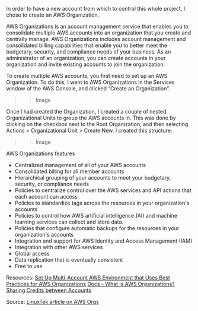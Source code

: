 In order to have a new account from which to control this whole project,
I chose to create an AWS Organization.

AWS Organizations is an account management service that enables you to consolidate multiple AWS accounts into an organization that you create and centrally manage. AWS Organizations includes account management and consolidated billing capabilities that enable you to better meet the budgetary, security, and compliance needs of your business. As an administrator of an organization, you can create accounts in your organization and invite existing accounts to join the organization.

To create multiple AWS accounts, you first need to set up an AWS Organization. To do this, I went to AWS Organizations in the Services window of the AWS Console, and clicked “Create an Organization”.

>> Image

Once I had created the Organization, I created a couple of nested Organizational Units to group the AWS accounts in. This was done by clicking on the checkbox next to the Root Organization, and then selecting Actions > Organizational Unit > Create New. I created this structure:

>> Image

AWS Organizations features
- Centralized management of all of your AWS accounts
- Consolidated billing for all member accounts
- Hierarchical grouping of your accounts to meet your budgetary, security, or compliance needs
- Policies to centralize control over the AWS services and API actions that each account can access
- Policies to standardize tags across the resources in your organization's accounts
- Policies to control how AWS artificial intelligence (AI) and machine learning services can collect and store data.
- Policies that configure automatic backups for the resources in your organization's accounts
- Integration and support for AWS Identity and Access Management (IAM)
- Integration with other AWS services
- Global access
- Data replication that is eventually consistent
- Free to use

Resources:
[Set Up Multi-Account AWS Environment that Uses Best Practices for AWS Organizations](https://www.youtube.com/watch?v=uOrq8ZUuaAQ)
[Docs - What is AWS Organizations?](https://docs.aws.amazon.com/organizations/latest/userguide/orgs_introduction.html)
[Sharing Credits between Accounts](https://docs.aws.amazon.com/awsaccountbilling/latest/aboutv2/useconsolidatedbilling-credits.html#credit-sharing)

Source: [LinuxTek article on AWS Orgs](https://www.linuxtek.ca/2023/02/07/aws-cloud-project-boot-camp-week-0-tips-and-tricks/#Creating_an_AWS_Organization)